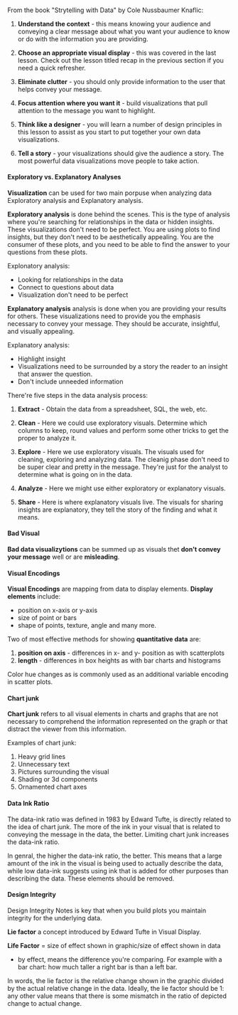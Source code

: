 ####

From the book "Strytelling with Data" by Cole Nussbaumer Knaflic:

1. **Understand the context** - this means knowing your audience and conveying a clear message about what you want your audience to know or do with the information you are providing.

2. **Choose an appropriate visual display** - this was covered in the last lesson. Check out the lesson titled recap in the previous section if you need a quick refresher. 

3. **Eliminate clutter** - you should only provide information to the user that helps convey your message.

4. **Focus attention where you want it** - build visualizations that pull attention to the message you want to highlight. 

5. **Think like a designer** - you will learn a number of design principles in this lesson to assist as you start to put together your own data visualizations.

6. **Tell a story** - your visualizations should give the audience a story. The most powerful data visualizations move people to take action.

#### Exploratory vs. Explanatory Analyses 

**Visualization** can be used for two main porpuse when analyzing data Exploratory analysis 
and Explanatory analysis.

**Exploratory analysis** is done behind the scenes. This is the type of analysis where you're searching for relationships in the data or hidden insights. These visualizations don't need to be perfect. You are using plots to find insights, but they don't need to be aesthetically appealing. You are the consumer of these plots, and you need to be able to find the answer to your questions from these plots.

Explonatory analysis:
 - Looking for relationships in the data
 - Connect to questions about data
 - Visualization don't need to be perfect

**Explanatory analysis** analysis is done when you are providing your results for others. These visualizations need to provide you the emphasis necessary to convey your message. They should be accurate, insightful, and visually appealing.

Explanatory analysis:
- Highlight insight
- Visualizations need to be surrounded by a story the reader to an insight that answer the question.
- Don't include unneeded information

There're five steps in the data analysis process:

 1. **Extract** - Obtain the data from a spreadsheet, SQL, the web, etc.

 2. **Clean** - Here we could use exploratory visuals. Determine which columns to keep, round values and perform some other tricks to get the proper to analyze it. 

 3. **Explore** - Here we use exploratory visuals. The visuals used for cleaning, exploring and analyzing data. The cleanig phase don't need to be super clear and pretty in the message. They're just for the analyst to determine what is going on in the data.

 4. **Analyze** - Here we might use either exploratory or explanatory visuals.

 5. **Share** - Here is where explanatory visuals live. The visuals for sharing insights are explanatory, they tell the story of the finding and what it means. 

 #### Bad Visual

 **Bad data visualizytions** can be summed up as visuals thet **don't convey your message** well or are **misleading**.

#### Visual Encodings 

**Visual Encodings** are mapping from data to display elements.
**Display elements** include:
 - position on x-axis or y-axis 
 - size of point or bars 
 - shape of points, texture, angle and many more.

 Two of most effective methods for showing **quantitative data** are:
  1. **position on axis** - differences in x- and y- position as with scatterplots
  2. **length** - differences in box heights as with bar charts and histograms

Color hue changes as is commonly used as an additional variable encoding in scatter plots.

#### Chart junk

**Chart junk** refers to all visual elements in charts and graphs that are not necessary to comprehend the information represented on the graph or that distract the viewer from this information.

Examples of chart junk:

 1. Heavy grid lines
 2. Unnecessary text
 3. Pictures surrounding the visual
 4. Shading or 3d components
 5. Ornamented chart axes

 #### Data Ink Ratio

 The data-ink ratio was defined in 1983 by Edward Tufte, is directly related to the idea of chart junk. The more of the ink in your visual that is related to conveying the message in the data, the better. Limiting chart junk increases the data-ink ratio. 

 In genral, the higher the data-ink ratio, the better. This means that a large amount of the ink in the visual is being used to actually describe the data, while low data-ink suggests using ink that is added for other purposes than describing the data. These elements should be removed.

 #### Design Integrity

 Design Integrity Notes is key that when you build plots you maintain integrity for the underlying data.

 **Lie factor** a concept introduced by Edward Tufte in Visual Display.

 **Life Factor** = size of effect shown in graphic/size of effect shown in data
 * by effect, means the difference you're comparing. For example with a bar chart: how much taller a right bar is than a left bar.

 In words, the lie factor is the relative change shown in the graphic divided by the actual relative change in the data. Ideally, the lie factor should be 1: any other value means that there is some mismatch in the ratio of depicted change to actual change. 
